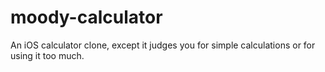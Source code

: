 # moody-calculator
An iOS calculator clone, except it judges you for simple calculations or for using it too much.
